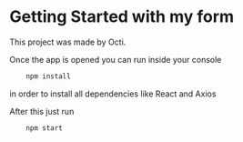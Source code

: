 # Getting Started with my form

This project was made by Octi.

Once the app is opened you can run inside your console
```bash
    npm install
```
in order to install all dependencies like React and Axios

After this just run
```bash
    npm start
```


